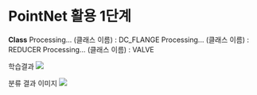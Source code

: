 # PointNet 활용 1단계

**Class**
Processing... (클래스 이름) : DC_FLANGE
Processing... (클래스 이름) : REDUCER
Processing... (클래스 이름) : VALVE

학습결과
<img src = https://user-images.githubusercontent.com/60258130/221104250-f603c61f-3a4d-44f2-9d4e-adbecd0cafd8.png>

분류 결과 이미지 
<img src = https://user-images.githubusercontent.com/60258130/221104266-a8c86884-38d1-40bd-9ed8-41d9afd715b9.png>


